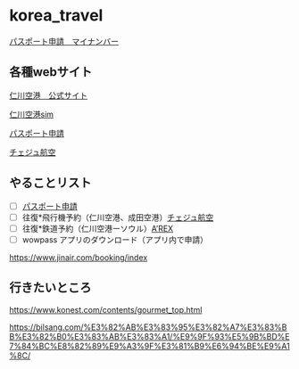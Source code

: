 # korea_travel
[パスポート申請＿マイナンバー](https://img.myna.go.jp/manual/03-10/0225.html)

## 各種webサイト

[仁川空港＿公式サイト](https://www.airport.kr/ap/ja/index.do)

[仁川空港sim](https://www.wowpass.io/)

[パスポート申請](https://www.mofa.go.jp/mofaj/toko/passport/page22_004036.html)

[チェジュ航空](https://www.jejuair.net/ja/main/base/index.do)

## やることリスト
- [ ] [パスポート申請](https://www.mofa.go.jp/mofaj/toko/passport/page22_004036.html)
- [ ] 往復*飛行機予約（仁川空港、成田空港）[チェジュ航空](https://www.jejuair.net/ja/main/base/index.do)
- [ ] 往復*鉄道予約（仁川空港ーソウル）[A’REX](https://www.airportrailroad.com/?langCd=3)
- [ ] wowpass アプリのダウンロード（アプリ内で申請）

https://www.jinair.com/booking/index
## 行きたいところ
https://www.konest.com/contents/gourmet_top.html

https://bilsang.com/%E3%82%AB%E3%83%95%E3%82%A7%E3%83%BB%E3%82%B0%E3%83%AB%E3%83%A1/%E9%9F%93%E5%9B%BD%E7%84%BC%E8%82%89%E9%A3%9F%E3%81%B9%E6%94%BE%E9%A1%8C/


